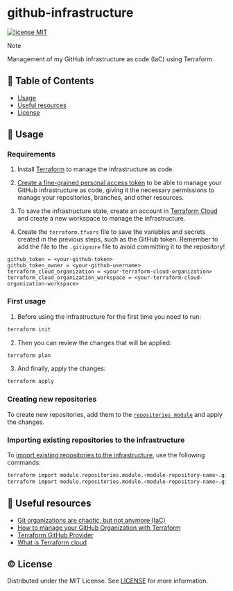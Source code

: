 # github-infrastructure <!-- omit in toc -->

[![license MIT](https://img.shields.io/github/license/inigomarquinez/github-infrastructure?style=flat-square&labelColor=292a44&color=663399)](./LICENSE)

> [!NOTE]
> Management of my GitHub infrastructure as code (IaC) using Terraform.

## 📖 Table of Contents <!-- omit in toc -->

- [Usage](#📄-usage)
- [Useful resources](#🔗-useful-resources)
- [License](#©️-license)

## 📄 Usage

### Requirements

1. Install [Terraform](https://developer.hashicorp.com/terraform/install) to manage the infrastructure as code.

2. [Create a fine-grained personal access token](https://docs.github.com/en/authentication/keeping-your-account-and-data-secure/managing-your-personal-access-tokens#creating-a-fine-grained-personal-access-token) to be able to manage your GitHub infrastructure as code, giving it the necessary permissions to manage your repositories, branches, and other resources.

3. To save the infrastructure state, create an account in [Terraform Cloud](https://app.terraform.io/app) and create a new workspace to manage the infrastructure. 

4. Create the `terraform.tfvars` file to save the variables and secrets created in the previous steps, such as the GitHub token. Remember to add the file to the `.gitignore` file to avoid committing it to the repository!

```hcl
github_token = <your-github-token>
github_token_owner = <your-github-username>
terraform_cloud_organization = <your-terraform-cloud-organization>
terraform_cloud_organization_workspace = <your-terraform-cloud-organization-workspace>
```

### First usage

1. Before using the infrastructure for the first time you need to run:

```bash
terraform init
```

2. Then you can review the changes that will be applied:

```bash
terraform plan
```

3. And finally, apply the changes:

```bash
terraform apply
```

### Creating new repositories

To create new repositories, add them to the [`repositories module`](./repositories/main.tf) and apply the changes.

### Importing existing repositories to the infrastructure

To [import existing repositories to the infrastructure](https://registry.terraform.io/providers/integrations/github/latest/docs/resources/repository#template-repositories), use the following commands:

```bash
terraform import module.repositories.module.<module-repository-name>.github_repository.repository <repository-name>
terraform import module.repositories.module.<module-repository-name>.github_branch.default <repository-name>:<branch-name>
```


## 🔗 Useful resources

- [Git organizations are chaotic, but not anymore (IaC)](https://bounteous17.medium.com/git-organizations-are-chaotic-but-not-anymore-iac-70e20bfc1672)
- [How to manage your GitHub Organization with Terraform](https://blog.terramate.io/how-to-manage-your-github-organization-with-terraform-1b584b2ea177)
- [Terraform GitHub Provider](https://registry.terraform.io/providers/integrations/github/latest/docs)
- [What is Terraform cloud](https://developer.hashicorp.com/terraform/tutorials/cloud-get-started/cloud-sign-up)

## ©️ License

Distributed under the MIT License. See [LICENSE](./LICENSE) for more information.
